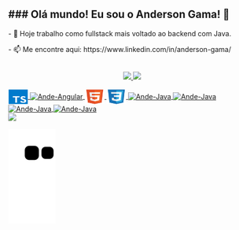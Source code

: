 <h2>### Olá mundo! Eu sou o Anderson Gama! 👋</h2>

<div align="left">
  <p>- 🔭 Hoje trabalho como fullstack mais voltado ao backend com Java.</p>
  <p>- 📫 Me encontre aqui: https://www.linkedin.com/in/anderson-gama/</p>
</div>

<br/>

<div align="center">
  <a href="https://github.com/andegama">
  <img height="180em" src="https://github-readme-stats.vercel.app/api?username=andegama&show_icons=true&theme=dark&include_all_commits=true&count_private=true"/>
  <img height="180em" src="https://github-readme-stats.vercel.app/api/top-langs/?username=andegama&layout=compact&langs_count=7&theme=dark"/>
</div>
  
<div style="display: inline_block"><br>
  <img align="center" alt="Ande-Ts" height="30" width="40" src="https://raw.githubusercontent.com/devicons/devicon/master/icons/typescript/typescript-plain.svg">
  <img align="center" alt="Ande-Angular" height="30" width="40" src="https://cdn.jsdelivr.net/gh/devicons/devicon/icons/angularjs/angularjs-original.svg" />
  <img align="center" alt="Ande-HTML" height="30" width="40" src="https://raw.githubusercontent.com/devicons/devicon/master/icons/html5/html5-original.svg">
  <img align="center" alt="Ande-CSS" height="30" width="40" src="https://raw.githubusercontent.com/devicons/devicon/master/icons/css3/css3-original.svg">
  <img align="center" alt="Ande-Java" height="30" width="40" src="https://cdn.jsdelivr.net/gh/devicons/devicon/icons/java/java-original.svg" />
  <img align="center" alt="Ande-Java" height="30" width="40" src="https://cdn.jsdelivr.net/gh/devicons/devicon/icons/oracle/oracle-original.svg" />
  <img align="center" alt="Ande-Java" height="30" width="40" src="https://cdn.jsdelivr.net/gh/devicons/devicon/icons/spring/spring-original.svg" />
  <img align="center" alt="Ande-Java" height="30" width="40" src="https://cdn.jsdelivr.net/gh/devicons/devicon/icons/git/git-original.svg" />
</div>
  
  <div> 
  <a href="https://www.linkedin.com/in/anderson-gama" target="_blank"><img src="https://img.shields.io/badge/-LinkedIn-%230077B5?style=for-the-badge&logo=linkedin&logoColor=white" target="_blank"></a> 
 
  ![Snake animation](https://github.com/andegama/andegama/blob/output/github-contribution-grid-snake.svg)
 
</div>
